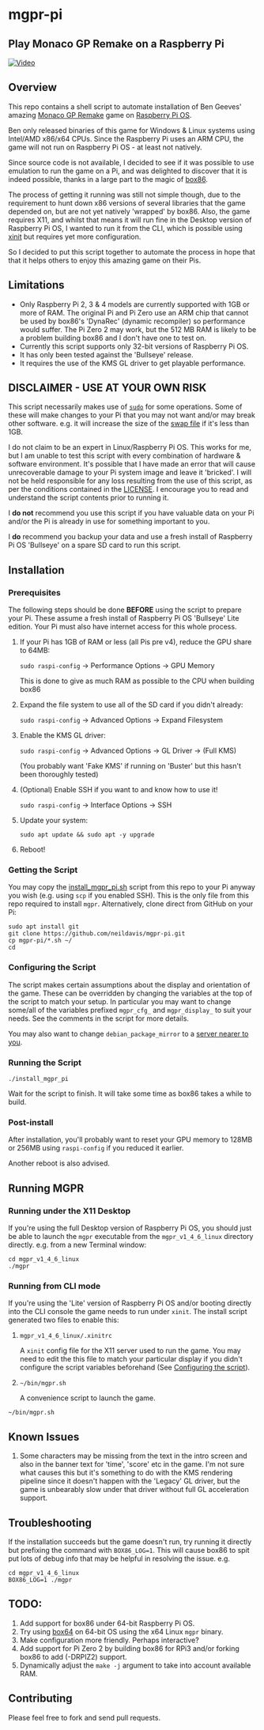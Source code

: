 # mgpr-pi #

## Play Monaco GP Remake on a Raspberry Pi ##

[![Video](https://img.youtube.com/vi/LI3msMjCAkY/maxresdefault.jpg)](https://www.youtube.com/watch?v=LI3msMjCAkY)

## Overview ##

This repo contains a shell script to automate installation of Ben Geeves' amazing
[Monaco GP Remake](http://forum.arcadecontrols.com/index.php?topic=134445.0)
game on [Raspberry Pi OS](https://www.raspberrypi.com/software/).

Ben only released binaries of this game for Windows & Linux systems using Intel/AMD x86/x64 CPUs.
Since the Raspberry Pi uses an ARM CPU, the game will not run on Raspberry Pi OS - at least not natively.

Since source code is not available, I decided to see if it was possible to use emulation to run the
game on a Pi, and was delighted to discover that it is indeed possible, thanks in a large part to the magic of
[box86](https://github.com/ptitSeb/box86).

The process of getting it running was still not simple though, due to the requirement to hunt down x86 versions of
several libraries that the game depended on, but are not yet natively 'wrapped' by box86.
Also, the game requires X11, and whilst that means it will run fine in the Desktop version of Raspberry Pi OS,
I wanted to run it from the CLI, which is possible using [xinit](https://en.wikipedia.org/wiki/Xinit) but
requires yet more configuration.

So I decided to put this script together to automate the process in hope that that it helps others to enjoy this
amazing game on their Pis.

## Limitations ##

* Only Raspberry Pi 2, 3 & 4 models are currently supported with 1GB or more of RAM.
The original Pi and Pi Zero use an ARM chip that cannot be used by box86's 'DynaRec' (dynamic recompiler)
so performance would suffer.
The Pi Zero 2 may work, but the 512 MB RAM is likely to be a problem building box86 and I don't have one to test on.
* Currently this script supports only 32-bit versions of Raspberry Pi OS.
* It has only been tested against the 'Bullseye' release.
* It requires the use of the KMS GL driver to get playable performance.

## DISCLAIMER - **USE AT YOUR OWN RISK** ##

This script necessarily makes use of [`sudo`](https://en.wikipedia.org/wiki/Sudo)
for some operations.
Some of these will make changes to your Pi that you may not want and/or may break other software.
e.g. it will increase the size of the
[swap file](https://www.linux.com/news/all-about-linux-swap-space/) if it's less than 1GB.

I do not claim to be an expert in Linux/Raspberry Pi OS. This works for me, but I am unable to test this script with every combination of hardware & software environment.
It's possible that I have made an error that will cause unrecoverable damage to your Pi system image and leave it 'bricked'.
I will not be held responsible for any loss resulting from the use of this script, as per the conditions
contained in the [LICENSE](LICENSE). I encourage you to read and understand the script contents prior to running it.

I **do not** recommend you use this script if you have valuable data on your Pi and/or the Pi is already in use for
something important to you.

I **do** recommend you backup your data and use a fresh install of Raspberry Pi OS 'Bullseye' on a spare SD card
to run this script.

## Installation ##

### Prerequisites ###

The following steps should be done **BEFORE** using the script to prepare your Pi.
These assume a fresh install of Raspberry Pi OS 'Bullseye' Lite edition.
Your Pi must also have internet access for this whole process.

1. If your Pi has 1GB of RAM or less (all Pis pre v4), reduce the GPU share to 64MB:

     `sudo raspi-config` -> Performance Options -> GPU Memory

    This is done to give as much RAM as possible to the CPU when building box86

2. Expand the file system to use all of the SD card if you didn't already:

     `sudo raspi-config` -> Advanced Options -> Expand Filesystem

3. Enable the KMS GL driver:

     `sudo raspi-config` -> Advanced Options -> GL Driver -> (Full KMS)

     (You probably want 'Fake KMS' if running on 'Buster' but this hasn't been thoroughly tested)

4. (Optional) Enable SSH if you want to and know how to use it!

     `sudo raspi-config` -> Interface Options -> SSH

5. Update your system:

    `sudo apt update && sudo apt -y upgrade`

6. Reboot!

### Getting the Script ###

You may copy the [install_mgpr_pi.sh](install_mgpr_pi.sh) script from this repo to your Pi anyway you wish
(e.g. using `scp` if you enabled SSH). This is the only file from this repo required to install `mgpr`.
Alternatively, clone direct from GitHub on your Pi:

```shell
sudo apt install git
git clone https://github.com/neildavis/mgpr-pi.git
cp mgpr-pi/*.sh ~/
cd
```

### Configuring the Script ###

The script makes certain assumptions about the display and orientation of the game.
These can be overridden by changing the variables at the top of the script to match
your setup. In particular you may want to change some/all of the variables prefixed
`mgpr_cfg_` and `mgpr_display_` to suit your needs. See the comments in the script
for more details.

You may also want to change `debian_package_mirror` to a
[server nearer to you](https://www.debian.org/mirror/list).

### Running the Script ###

```shell
./install_mgpr_pi
```

Wait for the script to finish. It will take some time as box86 takes a while to build.

### Post-install ###

After installation, you'll probably want to reset your GPU memory to 128MB or 256MB using `raspi-config` if you reduced it earlier.

Another reboot is also advised.

## Running MGPR ##

### Running under the X11 Desktop ###

If you're using the full Desktop version of Raspberry Pi OS, you should just be able to launch the `mgpr` executable
from the `mgpr_v1_4_6_linux` directory directly. e.g. from a new Terminal window:

```shell
cd mgpr_v1_4_6_linux
./mgpr
```

### Running from CLI mode ###

If you're using the 'Lite' version of Raspberry Pi OS and/or booting directly into the CLI console
the game needs to run under `xinit`. The install script generated two files to enable this:

1. `mgpr_v1_4_6_linux/.xinitrc`

    A `xinit` config file for the X11 server used to run the game.
    You may need to edit the this file to match your particular display if you didn't configure the script
    variables beforehand (See [Configuring the script](#configuring-the-script)).

2. `~/bin/mgpr.sh`

     A convenience script to launch the game.

```shell
~/bin/mgpr.sh
```

## Known Issues ##

1. Some characters may be missing from the text in the intro screen and also in the
banner text for 'time', 'score' etc in the game.
I'm not sure what causes this but it's something to do with the KMS rendering pipeline
since it doesn't happen with the 'Legacy' GL driver, but the game is unbearably slow
under that driver without full GL acceleration support.

## Troubleshooting ##

If the installation succeeds but the game doesn't run, try running it directly but prefixing
the command with `BOX86_LOG=1`. This will cause box86 to spit put lots of debug info that
may be helpful in resolving the issue. e.g.

```shell
cd mgpr_v1_4_6_linux
BOX86_LOG=1 ./mgpr
```

## TODO: ##

1. Add support for box86 under 64-bit Raspberry Pi OS.
2. Try using [box64](https://github.com/ptitSeb/box64) on 64-bit OS using the x64 Linux `mgpr` binary.
3. Make configuration more friendly. Perhaps interactive?
4. Add support for Pi Zero 2 by building box86 for RPi3 and/or forking box86 to add (-DRPIZ2) support.
5. Dynamically adjust the `make -j` argument to take into account available RAM.

## Contributing ##

Please feel free to fork and send pull requests.
